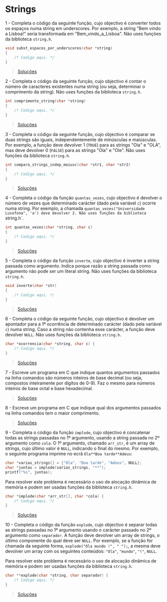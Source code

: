 # Strings

1 - Completa o código da seguinte função, cujo objectivo é converter todos os
espaços numa string em underscores. Por exemplo, a string "Bem vindo a Lisboa!"
seria transformada em "Bem_vindo_a_Lisboa". Não uses funções da biblioteca
`string.h`.

```c
void subst_espacos_por_underscores(char *string)
{
    /* Codigo aqui. */
}
```

> [Soluções](../solucoes/12_strings/01.md)

2 - Completa o código da seguinte função, cujo objectivo é contar o número de
caracteres existentes numa string (ou seja, determinar o comprimento da string).
Não uses funções da biblioteca `string.h`.

```c
int comprimento_string(char *string)
{
    /* Codigo aqui. */
}
```

> [Soluções](../solucoes/12_strings/02.md)

3 - Completa o código da seguinte função, cujo objectivo é comparar se duas
strings são iguais, independentemente de minúsculas e maiúsculas. Por exemplo,
a função deve devolver 1 (`TRUE`) para as strings "Ola" e "OLA", mas deve
devolver 0 (`FALSE`) para as strings "Ola" e "Ole". Não uses funções da
biblioteca `string.h`.

```c
int compara_strings_indep_maiusc(char *str1, char *str2)
{
    /* Codigo aqui. */
}
```

> [Soluções](../solucoes/12_strings/03.md)

4 - Completa o código da função `quantas_vezes`, cujo objectivo é devolver o
número de vezes que determinado carácter (dado pela variável `c`) ocorre numa
string. Por exemplo, a chamada `quantas_vezes("Universidade Lusofona", 'a')
deve devolver 2. Não uses funções da biblioteca `string.h`.

```c
int quantas_vezes(char *string, char c)
{
    /* Codigo aqui. */
}
```

> [Soluções](../solucoes/12_strings/04.md)

5 - Completa o código da função `inverte`, cujo objectivo é inverter a string
passada como argumento. Indica porque razão a string passada como argumento não
pode ser um literal string. Não uses funções da biblioteca `string.h`.

```c
void inverte(char *str)
{
    /* Codigo aqui. */
}
```

> [Soluções](../solucoes/12_strings/05.md)

6 - Completa o código da seguinte função, cujo objectivo é devolver um
apontador para a 1ª ocorrência de determinado carácter (dado pela variável `c`)
numa string. Caso a string não contenha esse carácter, a função deve devolver
`NULL`. Não uses funções da biblioteca `string.h`.

```c
char *ocorrencia(char *string, char c) {
    /* Codigo aqui. */
}
```

> [Soluções](../solucoes/12_strings/06.md)

7 - Escreve um programa em C que indique quantos argumentos passados na linha
comandos são números inteiros de base decimal (ou seja, compostos inteiramente
por dígitos de 0-9). Faz o mesmo para números inteiros de base octal e base
hexadecimal.

> [Soluções](../solucoes/12_strings/07.md)

8 - Escreve um programa em C que indique qual dos argumentos passados na linha
comandos tem o maior comprimento.

> [Soluções](../solucoes/12_strings/08.md)

9 - Completa o código da função `implode`, cujo objectivo é concatenar todas
as strings passadas no 1º argumento, usando a string passada no 2º argumento
como `cola`. O 1º argumento, chamado `arr_str`, é um array de strings, cujo
último valor é `NULL`, indicando o final do mesmo. Por exemplo, o seguinte
programa imprime no ecrã `Ola**Boa tarde**Adeus`:

```c
char *varias_strings[] = {"Ola", "Boa tarde", "Adeus", NULL};
char *juntas = implode(varias_strings, "**");
printf("%s", juntas);
```

Para resolver este problema é necessário o uso de alocação dinâmica de memória
e podem ser usadas funções da biblioteca `string.h`.

```c
char *implode(char *arr_str[], char *cola) {
    /* Codigo aqui. */
}
```

> [Soluções](../solucoes/12_strings/09.md)


10 - Completa o código da função `explode`, cujo objectivo é separar todas
as strings passadas no 1º argumento usando o carácter passado no 2º argumento
como `separador`. A função deve devolver um array de strings, o último
componente do qual deve ser `NULL`. Por exemplo, se a função for chamada da
seguinte forma, `explode("Ola mundo !", " ");`, a mesma deve devolver um array
com os seguintes conteúdos: `"Ola"`, `"mundo"`, `"!"`, `NULL`.

Para resolver este problema é necessário o uso de alocação dinâmica de memória
e podem ser usadas funções da biblioteca `string.h`.

```c
char **explode(char *string, char separador) {
    /* Codigo aqui. */
}
```

> [Soluções](../solucoes/12_strings/10.md)
